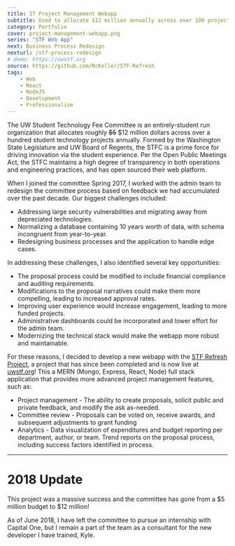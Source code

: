 ```yaml
---
title: IT Project Management Webapp
subtitle: Used to allocate $12 million annually across over 100 projects
category: Portfolio
cover: project-management-webapp.png
series: "STF Web App"
next: Business Process Redesign
nexturl: /stf-process-redesign
# demo: https://uwstf.org
source: https://github.com/RcKeller/STF-Refresh
tags:
    - Web
    - React
    - NodeJS
    - Development
    - Professionalism
---
```


The UW Student Technology Fee Committee is an entirely-student run organization that allocates roughly ~~$5~~ $12 million dollars across over a hundred student technology projects annually. Formed by the Washington State Legislature and UW Board of Regents, the STFC is a prime force for driving innovation via the student experience. Per the Open Public Meetings Act, the STFC maintains a high degree of transparency in both operations and engineering practices, and has open sourced their web platform.

When I joined the committee Spring 2017, I worked with the admin team to redesign the committee process based on feedback we had accumulated over the past decade. Our biggest challenges included:

- Addressing large security vulnerabilities and migrating away from depreciated technologies.
- Normalizing a database containing 10 years worth of data, with schema incongruent from year-to-year.
- Redesigning business processes and the application to handle edge cases.

In addressing these challenges, I also identified several key opportunities:

- The proposal process could be modified to include financial compliance and auditing requirements.
- Modifications to the proposal narratives could make them more compelling, leading to increased approval rates.
- Improving user experience would increase engagement, leading to more funded projects.
- Administrative dashboards could be incorporated and lower effort for the admin team.
- Modernizing the technical stack would make the webapp more robust and maintainable.

For these reasons, I decided to develop a new webapp with the [STF Refresh Project](https://github.com/RcKeller/STF-Refresh), a project that has since been completed and is now live at [uwstf.org](https://uwstf.org)! This a MERN (Mongo, Express, React, Node) full stack application that provides more advanced project management features, such as:

- Project management - The ability to create proposals, solicit public and private feedback, and modify the ask as-needed.
- Committee review - Proposals can be voted on, receive awards, and subsequent adjustments to grant funding
- Analytics - Data visualization of expenditures and budget reporting per department, author, or team. Trend reports on the proposal process, including success factors identified in process.

---

# 2018 Update

This project was a massive success and the committee has gone from a $5 million budget to $12 million!

As of June 2018, I have left the committee to pursue an internship with Capital One, but I remain a part of the team as a consultant for the new developer I have trained, Kyle.
